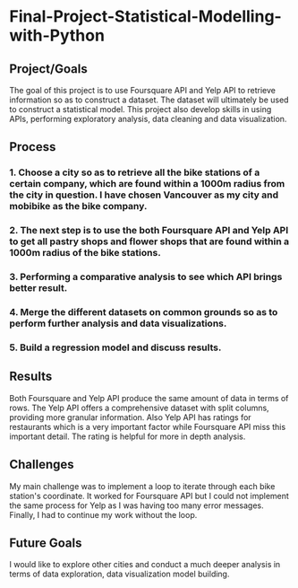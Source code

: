 # Final-Project-Statistical-Modelling-with-Python

## Project/Goals
The goal of this project is to use Foursquare API and Yelp API to retrieve information so as to construct a dataset. The dataset will ultimately be used to construct a statistical model. This project also develop skills in using APIs, performing exploratory analysis, data cleaning and data visualization.

## Process
### 1. Choose a city so as to retrieve all the bike stations of a certain company, which are found within a 1000m radius from the city in question. I have chosen Vancouver as my city and mobibike as the bike company.
### 2. The next step is to use the both Foursquare API and Yelp API to get all pastry shops and flower shops that are found within a 1000m radius of the bike stations.
### 3. Performing a comparative analysis to see which API brings better result.
### 4. Merge the different datasets on common grounds so as to perform further analysis and data visualizations.
### 5. Build a regression model and discuss results.

## Results
Both Foursquare and Yelp API produce the same amount of data in terms of rows. The Yelp API offers a comprehensive dataset with split columns, providing more granular information. Also Yelp API has ratings for restaurants which is a very important factor while Foursquare API miss this important detail. The rating is helpful for more in depth analysis.




## Challenges 
My main challenge was to implement a loop to iterate through each bike station's coordinate. It worked for Foursquare API but I could not implement the same process for Yelp as I was having too many error messages. Finally, I had to continue my work without the loop.

## Future Goals
I would like to explore other cities and conduct a much deeper analysis in terms of data exploration, data visualization model building. 
